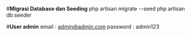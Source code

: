 #**Migrasi Database dan Seeding**
php artisan migrate --seed
php artisan db:seeder

#**User admin**
email : admin@admin.com password : admin123
